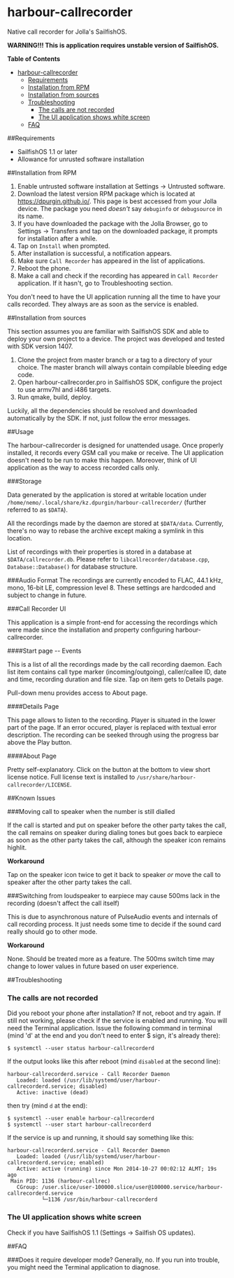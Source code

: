harbour-callrecorder
====================

Native call recorder for Jolla's SailfishOS.

**WARNING!!! This is application requires unstable version of SailfishOS.**

**Table of Contents**

- [harbour-callrecorder](#user-content-harbour-callrecorder)
	- [Requirements](#user-content-requirements)
	- [Installation from RPM](#user-content-installation-from-rpm)
	- [Installation from sources](#user-content-installation-from-sources)
	- [Troubleshooting](#user-content-troubleshooting)
		- [The calls are not recorded](#user-content-the-calls-are-not-recorded)
		- [The UI application shows white screen](#user-content-the-ui-application-shows-white-screen)
	- [FAQ](#user-content-faq)

##Requirements

* SailfishOS 1.1 or later
* Allowance for unrusted software installation

##Installation from RPM

1. Enable untrusted software installation at Settings -> Untrusted software.
2. Download the latest version RPM package which is located at https://dpurgin.github.io/. This page is best accessed from your Jolla device. The package you need *doesn't* say `debuginfo` or `debugsource` in its name.
3. If you have downloaded the package with the Jolla Browser, go to Settings -> Transfers and tap on the downloaded package, it prompts for installation after a while.
4. Tap on `Install` when prompted.
5. After installation is successful, a notification appears.
6. Make sure `Call Recorder` has appeared in the list of applications.
6. Reboot the phone.
7. Make a call and check if the recording has appeared in `Call Recorder` application. If it hasn't, go to Troubleshooting section.

You don't need to have the UI application running all the time to have your calls recorded. They always are as soon as the service is enabled. 

##Installation from sources

This section assumes you are familiar with SailfishOS SDK and able to deploy your own project to a device. The project was developed and tested with SDK version 1407.

1. Clone the project from master branch or a tag to a directory of your choice. The master branch will always contain compilable bleeding edge code.
2. Open harbour-callrecorder.pro in SailfishOS SDK, configure the project to use armv7hl and i486 targets.
3. Run qmake, build, deploy. 

Luckily, all the dependencies should be resolved and downloaded automatically by the SDK. If not, just follow the error messages.

##Usage

The harbour-callrecorder is designed for unattended usage. Once properly installed, it records every GSM call you make or receive. The UI application doesn't need to be run to make this happen. Moreover, think of UI application as the way to access recorded calls only.

###Storage

Data generated by the application is stored at writable location under `/home/nemo/.local/share/kz.dpurgin/harbour-callrecorder/` (further referred to as `$DATA`).

All the recordings made by the daemon are stored at `$DATA/data`. Currently, there's no way to rebase the archive except making a symlink in this location. 

List of recordings with their properties is stored in a database at `$DATA/callrecorder.db`. Please refer to `libcallrecorder/database.cpp`, `Database::Database()` for database structure.

###Audio Format
The recordings are currently encoded to FLAC, 44.1 kHz, mono, 16-bit LE, compression level 8. These settings are hardcoded and subject to change in future. 

###Call Recorder UI

This application is a simple front-end for accessing the recordings which were made since the installation and property configuring harbour-callrecorder.

####Start page -- Events

This is a list of all the recordings made by the call recording daemon. Each list item contains call type marker (incoming/outgoing), caller/callee ID, date and time, recording duration and file size. Tap on item gets to Details page. 

Pull-down menu provides access to About page.

####Details Page

This page allows to listen to the recording. Player is situated in the lower part of the page. If an error occured, player is replaced with textual error description. The recording can be seeked through using the progress bar above the Play button.

####About Page

Pretty self-explanatory. Click on the button at the bottom to view short license notice. Full license text is installed to `/usr/share/harbour-callrecorder/LICENSE`.

##Known Issues

###Moving call to speaker when the number is still dialled

If the call is started and put on speaker before the other party takes the call, the call remains on speaker during dialing tones but goes back to earpiece as soon as the other party takes the call, although the speaker icon remains highlit. 

**Workaround**

Tap on the speaker icon twice to get it back to speaker *or* move the call to speaker after the other party takes the call.

###Switching from loudspeaker to earpiece may cause 500ms lack in the recording (doesn't affect the call itself)

This is due to asynchronous nature of PulseAudio events and internals of call recording process. It just needs some time to decide if the sound card really should go to other mode.

**Workaround**

None. Should be treated more as a feature. The 500ms switch time may change to lower values in future based on user experience.

##Troubleshooting

### The calls are not recorded

Did you reboot your phone after installation? If not, reboot and try again. If still not working, please check if the service is enabled and running. You will need the Terminal application. Issue the following command in terminal (mind 'd' at the end and you don't need to enter $ sign, it's already there):

```
$ systemctl --user status harbour-callrecorderd
```

If the output looks like this after reboot (mind `disabled` at the second line):

```
harbour-callrecorderd.service - Call Recorder Daemon
   Loaded: loaded (/usr/lib/systemd/user/harbour-callrecorderd.service; disabled)
   Active: inactive (dead)
```

then try (mind `d` at the end):

```
$ systemctl --user enable harbour-callrecorderd
$ systemctl --user start harbour-callrecorderd
```

If the service is up and running, it should say something like this:

```
harbour-callrecorderd.service - Call Recorder Daemon
   Loaded: loaded (/usr/lib/systemd/user/harbour-callrecorderd.service; enabled)
   Active: active (running) since Mon 2014-10-27 00:02:12 ALMT; 19s ago
 Main PID: 1136 (harbour-callrec)
   CGroup: /user.slice/user-100000.slice/user@100000.service/harbour-callrecorderd.service
           └─1136 /usr/bin/harbour-callrecorderd
```

### The UI application shows white screen

Check if you have SailfishOS 1.1 (Settings -> Sailfish OS updates).

##FAQ

###Does it require developer mode?
Generally, no. If you run into trouble, you might need the Terminal application to diagnose. 

